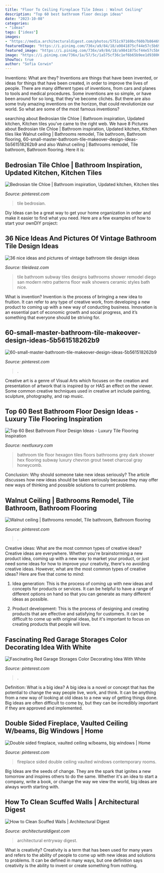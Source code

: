 ```yaml
---
title: "Floor To Ceiling Fireplace Tile Ideas : Walnut Ceiling"
description: "Top 60 best bathroom floor design ideas"
date: "2023-10-08"
categories:
- "ideas"
tags: ["ideas"]
images:
- "https://media.architecturaldigest.com/photos/5751c97169bcf60b7b86469a/master/pass/Entryway_004.jpg"
featuredImage: "https://i.pinimg.com/736x/a9/84/18/a9841875cf44e57c5b697a7ce610f12c.jpg"
featured_image: "https://i.pinimg.com/736x/a9/84/18/a9841875cf44e57c5b697a7ce610f12c.jpg"
image: "https://i.pinimg.com/736x/1a/57/5c/1a575cf36c1ef6b65b9ee1d93806c48b.jpg"
ShowToc: true
author: "Sofia Corwin"
---
```



Inventions: What are they?
Inventions are things that have been invented, or ideas for things that have been created, in order to improve the lives of people. There are many different types of inventions, from cars and planes to tools and medical procedures. Some inventions are so simple, or have been around for so long, that they've become clichés. But there are also some truly amazing inventions on the horizon, that could revolutionize our world. So what are some of the most famous inventions?

	

		
searching about Bedrosian tile Chloe | Bathroom inspiration, Updated kitchen, Kitchen tiles you've came to the right web. We have 8 Pictures about Bedrosian tile Chloe | Bathroom inspiration, Updated kitchen, Kitchen tiles like Walnut ceiling | Bathrooms remodel, Tile bathroom, Bathroom flooring, 60-small-master-bathroom-tile-makeover-design-ideas-5b561518262b9 and also Walnut ceiling | Bathrooms remodel, Tile bathroom, Bathroom flooring. Here it is:
		
    
## Bedrosian Tile Chloe | Bathroom Inspiration, Updated Kitchen, Kitchen Tiles

<img loading=lazy src="https://i.pinimg.com/736x/a9/84/18/a9841875cf44e57c5b697a7ce610f12c.jpg" onerror="this.onerror=null;this.src='https://tse2.mm.bing.net/th?id=OIP.Z-l841L1-xaNJAHChF8yBQHaNK&amp;pid=15.1';" alt="Bedrosian tile Chloe | Bathroom inspiration, Updated kitchen, Kitchen tiles">

_Source: pinterest.com_

>tile bedrosian. 

	

Diy Ideas can be a great way to get your home organization in order and make it easier to find what you need. Here are a few examples of how to start your ownDIY project: 

    
## 36 Nice Ideas And Pictures Of Vintage Bathroom Tile Design Ideas

<img loading=lazy src="https://www.tileideaz.com/wp-content/uploads/2015/09/licious-bathroom-design-terrific-black-white-vintage-bathroom-tile-walk-in-shower-designs-for-small-bathrooms-bathroom-color-ideas-for-small-bathrooms.jpg" onerror="this.onerror=null;this.src='https://tse3.mm.bing.net/th?id=OIP.uUlQs1y9dmmYWTfrJWSJdgHaJ4&amp;pid=15.1';" alt="36 nice ideas and pictures of vintage bathroom tile design ideas">

_Source: tileideaz.com_

>tile bathroom subway tiles designs bathrooms shower remodel diego san modern retro patterns floor walk showers ceramic styles bath nice. 

	

What is invention?
Invention is the process of bringing a new idea to fruition. It can refer to any type of creative work, from developing a new product to coming up with a new way of conducting business. Innovation is an essential part of economic growth and social progress, and it’s something that everyone should be striving for.

    
## 60-small-master-bathroom-tile-makeover-design-ideas-5b561518262b9

<img loading=lazy src="https://i.pinimg.com/736x/1a/57/5c/1a575cf36c1ef6b65b9ee1d93806c48b.jpg" onerror="this.onerror=null;this.src='https://tse1.mm.bing.net/th?id=OIP.wuImorZY__E2PZGLd-kK3QHaKe&amp;pid=15.1';" alt="60-small-master-bathroom-tile-makeover-design-ideas-5b561518262b9">

_Source: pinterest.com_

>. 

	

Creative art is a genre of Visual Arts which focuses on the creation and presentation of artwork that is inspired by or HAS an effect on the viewer. Some common creative techniques used in creative art include painting, sculpture, photography, and rap music.

    
## Top 60 Best Bathroom Floor Design Ideas - Luxury Tile Flooring Inspiration

<img loading=lazy src="http://nextluxury.com/wp-content/uploads/bathroom-floors-tiles-ideas-black-hexagon-tile.jpg" onerror="this.onerror=null;this.src='https://tse2.mm.bing.net/th?id=OIP.hxxhDUTReha4KcfMbYIHEQHaKu&amp;pid=15.1';" alt="Top 60 Best Bathroom Floor Design Ideas - Luxury Tile Flooring Inspiration">

_Source: nextluxury.com_

>bathroom tile floor hexagon tiles floors bathrooms grey dark shower hex flooring subway luxury chevron grout tweet charcoal gray honeycomb. 

	

Conclusion: Why should someone take new ideas seriously?
The article discusses how new ideas should be taken seriously because they may offer new ways of thinking and possible solutions to current problems.

    
## Walnut Ceiling | Bathrooms Remodel, Tile Bathroom, Bathroom Flooring

<img loading=lazy src="https://i.pinimg.com/736x/b8/e6/49/b8e6492ef09d23140dc943784202f695--real-estate-development-home-real-estate.jpg" onerror="this.onerror=null;this.src='https://tse1.mm.bing.net/th?id=OIP.vQeJZkFHQCLocQ1I1L32jwHaKV&amp;pid=15.1';" alt="Walnut ceiling | Bathrooms remodel, Tile bathroom, Bathroom flooring">

_Source: pinterest.com_

>. 

	

Creative ideas: What are the most common types of creative ideas?
Creative ideas are everywhere. Whether you're brainstorming a new product idea, coming up with a new way to market your product, or just need some ideas for how to improve your creativity, there's no avoiding creative ideas. However, what are the most common types of creative ideas? Here are five that come to mind: 
1. Idea generation: This is the process of coming up with new ideas and concepts for products or services. It can be helpful to have a range of different options on hand so that you can generate as many different ideas as possible.

2. Product development: This is the process of designing and creating products that are effective and satisfying for customers. It can be difficult to come up with original ideas, but it's important to focus on creating products that people will love.


    
## Fascinating Red Garage Storages Color Decorating Idea With White

<img loading=lazy src="https://i.pinimg.com/736x/23/1e/13/231e13a2a0f95ffbae7d1e0068c694fb--red-cabinets-garage-cabinets.jpg" onerror="this.onerror=null;this.src='https://tse2.mm.bing.net/th?id=OIP.ZcpEY6OLNrZvUbxLceXuEQEsCX&amp;pid=15.1';" alt="Fascinating Red Garage Storages Color Decorating Idea With White">

_Source: pinterest.com_

>. 

	

Definition: What is a big idea?
A big idea is a novel or concept that has the potential to change the way people live, work, and think. It can be anything from a new way of looking at old ideas to a new way of getting things done. Big ideas are often difficult to come by, but they can be incredibly important if they are approved and implemented.

    
## Double Sided Fireplace, Vaulted Ceiling W/beams, Big Windows | Home

<img loading=lazy src="https://i.pinimg.com/736x/9c/8b/95/9c8b95cdefb55901d743fb3463885fc1--see-through-fireplace-double-sided-fireplace.jpg?b=t" onerror="this.onerror=null;this.src='https://tse2.mm.bing.net/th?id=OIP.meXAoWY3oPKGl4wO5afRMQHaJ4&amp;pid=15.1';" alt="Double sided fireplace, vaulted ceiling w/beams, big windows | Home">

_Source: pinterest.com_

>fireplace sided double ceiling vaulted windows contemporary rooms. 

	

Big Ideas are the seeds of change. They are the spark that ignites a new tomorrow and inspires others to do the same. Whether it's an idea to start a company, write a book, or change the way we view the world, big ideas are always worth starting with.

    
## How To Clean Scuffed Walls | Architectural Digest

<img loading=lazy src="https://media.architecturaldigest.com/photos/5751c97169bcf60b7b86469a/master/pass/Entryway_004.jpg" onerror="this.onerror=null;this.src='https://tse1.mm.bing.net/th?id=OIP._QvJC_oc5Oynxuzl7UfUGAHaJ3&amp;pid=15.1';" alt="How to Clean Scuffed Walls | Architectural Digest">

_Source: architecturaldigest.com_

>architectural entryway digest. 

	

What is creativity?
Creativity is a term that has been used for many years and refers to the ability of people to come up with new ideas and solutions to problems. It can be defined in many ways, but one definition says creativity is the ability to invent or create something from nothing.


